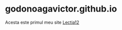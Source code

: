# godonoagavictor.github.io
Acesta este primul meu site
[Lectia12](https://godonoagavictor.github.io/example/ "Primul meu site publicat")
